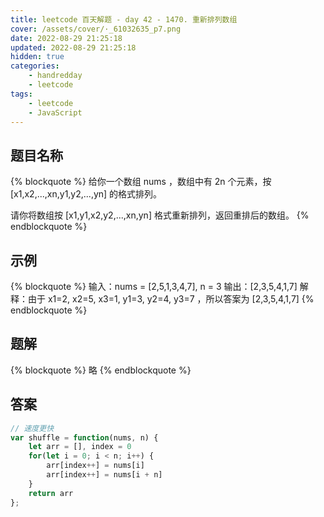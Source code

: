 ```yaml
---
title: leetcode 百天解题 - day 42 - 1470. 重新排列数组
cover: /assets/cover/·_61032635_p7.png
date: 2022-08-29 21:25:18
updated: 2022-08-29 21:25:18
hidden: true
categories:
    - handredday
    - leetcode
tags:
    - leetcode
    - JavaScript
---
```


## 题目名称

{% blockquote %}
给你一个数组 nums ，数组中有 2n 个元素，按 [x1,x2,...,xn,y1,y2,...,yn] 的格式排列。

请你将数组按 [x1,y1,x2,y2,...,xn,yn] 格式重新排列，返回重排后的数组。
{% endblockquote %}

## 示例

{% blockquote %}
输入：nums = [2,5,1,3,4,7], n = 3
输出：[2,3,5,4,1,7] 
解释：由于 x1=2, x2=5, x3=1, y1=3, y2=4, y3=7 ，所以答案为 [2,3,5,4,1,7]
{% endblockquote %}


## 题解

{% blockquote %}
略
{% endblockquote %}

## 答案

~~~js
// 速度更快
var shuffle = function(nums, n) {
    let arr = [], index = 0
    for(let i = 0; i < n; i++) {
        arr[index++] = nums[i]
        arr[index++] = nums[i + n]
    }
    return arr
};
~~~